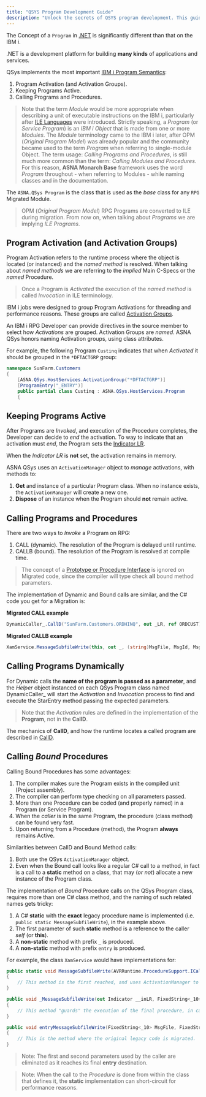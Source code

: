 ```yaml
---
title: "QSYS Program Development Guide"
description: "Unlock the secrets of QSYS program development. This guide offers insights into creating, managing, and optimizing QSYS programs."
---
```


The Concept of a `Program` in [.NET](https://docs.microsoft.com/en-us/dotnet/core/introduction) is significantly different than that on the IBM i.

.NET is a development platform for building **many kinds** of applications and services.

QSys implements the most important [IBM i Program Semantics](/concepts/background/ibmi-program):

1. Program Activation (and Activation Groups).
2. Keeping Programs Active.
3. Calling Programs and Procedures.

> Note that the term *Module* would be more appropriate when describing a unit of executable instructions on the IBM i, particularly after [ILE Languages](https://www.ibm.com/docs/en/i/7.3?topic=concepts-integrated-language-environment-introduction) were introduced. Strictly speaking, a *Program* (or *Service Program*) is an *IBM i Object* that is made from one or more *Modules*. The *Module* terminology came to the IBM i later, after OPM (*Original Program Model*) was already popular and the community became used to the term *Program* when referring to single-module Object. The term usage: *Calling Programs and Procedures*, is still much more common than the term: *Calling Modules and Procedures*. For this reason, **ASNA Monarch Base** framework uses the word *Program* throughout - when referring to Modules - while naming classes and in the documentation.

The `ASNA.QSys Program` is the class that is used as the *base* class for any `RPG` Migrated Module.

> OPM (*Original Program Model*) RPG Programs are converted to ILE during migration. From now on, when talking about *Programs* we are implying *ILE Programs*.

## Program Activation (and Activation Groups)

Program Activation refers to the runtime process where the object is located (or instanced) and the *named method* is resolved. When talking about *named methods* we are referring to the *implied* Main C-Specs or the *named* Procedure.

> Once a Program is *Activated* the execution of the *named method* is called *Invocation* in ILE terminology.

IBM i jobs were designed to group Program Activations for threading and performance reasons. These groups are called [Activation Groups](https://www.ibm.com/docs/en/i/7.2?topic=i-activation-groups-threads). 

An IBM i RPG Developer can provide directives in the source member to select how *Activations* are grouped. 
Activation Groups are *named*.
ASNA QSys honors naming Activation groups, using class attributes.

For example, the following Program `Custinq` indicates that when *Activated* it should be grouped in the `*DFTACTGRP` group:

```cs
namespace SunFarm.Customers
{
    [ASNA.QSys.HostServices.ActivationGroup("*DFTACTGRP")]
    [ProgramEntry("_ENTRY")]
    public partial class Custinq : ASNA.QSys.HostServices.Program
    {
```

## Keeping Programs Active

After Programs are *Invoked*, and execution of the Procedure completes, the Developer can decide to *end* the activation. To way to indicate that an activation must *end*, the Program sets the [Indicator LR](https://www.ibm.com/docs/en/i/7.4?topic=indicators-last-record-indicator-lr).

When the *Indicator LR* is **not** set, the activation remains in memory.

ASNA QSys uses an `ActivationManager` object to *manage* activations, with methods to:

1. **Get** and instance of a particular Program class. When no instance exists, the `ActivationManager` will create a new one.
2. **Dispose** of an instance when the Program should **not** remain active.

## Calling Programs and Procedures

There are two ways to *Invoke* a Program on RPG:

1. CALL (dynamic). The resolution of the Program is delayed until runtime.
2. CALLB (bound).  The resolution of the Program is resolved at compile time.

> The concept of a [Prototype or Procedure Interface](https://www.ibm.com/docs/en/i/7.4?topic=parameters-procedure-interface) is ignored on Migrated code, since
the compiler will type check **all** bound method parameters.

The implementation of Dynamic and Bound calls are similar, and the C# code you get for a Migration is:

**Migrated CALL example**

```cs
DynamicCaller_.CallD("SunFarm.Customers.ORDHINQ", out _LR, ref ORDCUST);
```

**Migrated CALLB example**
```cs
XamService.MessageSubfileWrite(this, out _, (string)MsgFile, MsgId, MsgDta, MsgLen, 3);
```

## Calling Programs Dynamically

For Dynamic calls the **name of the program is passed as a parameter**, and the *Helper* object instanced on each QSys Program class named DynamicCaller_
will start the *Activation* and *Invocation* process to find and execute the StarEntry method passing the expected parameters.

> Note that the *Activation* rules are defined in the implementation of the **Program**, not in the **CallD**.

The mechanics of **CallD**, and how the runtime locates a called program are described in [CallD](/manuals/programming/programs-and-procedures/call-program.html#CALLD).


## Calling *Bound* Procedures

Calling Bound Procedures has some advantages:
1. The compiler makes sure the Program exists in the compiled unit (Project assembly).
2. The compiler can perform type checking on all parameters passed.
3. More than one Procedure can be coded (and properly named) in a Program (or Service Program).
4. When the *caller* is in the same Program, the procedure (class method) can be found very fast.
5. Upon returning from a Procedure (method), the Program **always** remains Active.

Similarities between CallD and Bound Method calls:
1. Both use the QSys `ActivationManager` object.
2. Even when the Bound call looks like a regular C# call to a method, in fact is a call to a **static** method on a class, that may (*or not*) allocate a new instance of the Program class.

The implementation of *Bound* Procedure calls on the QSys Program class, requires more than one C# class method, and the naming of such related names gets tricky:

1. A C# **static** with the **exact** legacy procedure name is implemented (i.e. `public static MessageSubfileWrite`), in the example above.
2. The first parameter of such **static** method is a reference to the caller *self* (or **this**).
3. A **non-static** method with prefix `_` is produced.
4. A **non-static** method with prefix `entry` is produced.

For example, the class `XamService` would have implementations for:

```cs
public static void MessageSubfileWrite(AVRRuntime.ProcedureSupport.ICaller _caller, out Indicator __inLR, FixedString<_10> MsgFile, FixedString<_7> MsgId, FixedString<Len<_1, _0, _0>> MsgDta, int MsgLen, int Level)
{
    // This method is the first reached, and uses ActivationManager to find activation.
}

public void _MessageSubfileWrite(out Indicator __inLR, FixedString<_10> MsgFile, FixedString<_7> MsgId, FixedString<Len<_1, _0, _0>> MsgDta, int MsgLen, int Level)
{
    // This method "guards" the execution of the final procedure, in case call terminates "abruptly".
}

public void entryMessageSubfileWrite(FixedString<_10> MsgFile, FixedString<_7> MsgId, FixedString<Len<_1, _0, _0>> MsgDta, int MsgLen, int Level)
{
    // This is the method where the original legacy code is migrated.
}
```

> Note: The first and second parameters used by the caller are eliminated as it reaches its final **entry** destination.

> Note: When the call to the *Procedure* is done from within the class that defines it, the **static** implementation can short-circuit for performance reasons.

